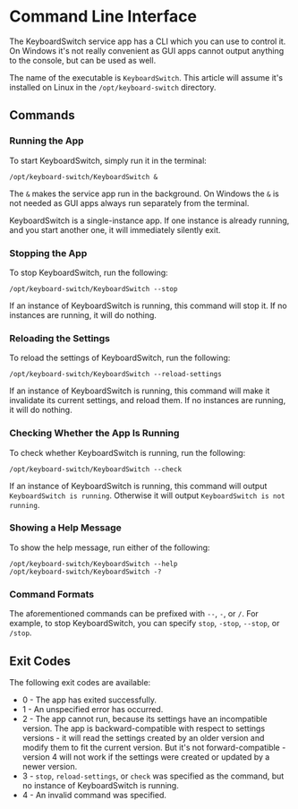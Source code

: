 # Command Line Interface

The KeyboardSwitch service app has a CLI which you can use to control it. On Windows it's not really convenient as GUI apps cannot output anything to the console, but can be used as well.

The name of the executable is `KeyboardSwitch`. This article will assume it's installed on Linux in the `/opt/keyboard-switch` directory.

## Commands

### Running the App

To start KeyboardSwitch, simply run it in the terminal:

```
/opt/keyboard-switch/KeyboardSwitch &
```

The `&` makes the service app run in the background. On Windows the `&` is not needed as GUI apps always run separately from the terminal.

KeyboardSwitch is a single-instance app. If one instance is already running, and you start another one, it will immediately silently exit.

### Stopping the App

To stop KeyboardSwitch, run the following:

```
/opt/keyboard-switch/KeyboardSwitch --stop
```

If an instance of KeyboardSwitch is running, this command will stop it. If no instances are running, it will do nothing.

### Reloading the Settings

To reload the settings of KeyboardSwitch, run the following:

```
/opt/keyboard-switch/KeyboardSwitch --reload-settings
```

If an instance of KeyboardSwitch is running, this command will make it invalidate its current settings, and reload them. If no instances are running, it will do nothing.

### Checking Whether the App Is Running

To check whether KeyboardSwitch is running, run the following:

```
/opt/keyboard-switch/KeyboardSwitch --check
```

If an instance of KeyboardSwitch is running, this command will output `KeyboardSwitch is running`. Otherwise it will output `KeyboardSwitch is not running`.

### Showing a Help Message

To show the help message, run either of the following:

```
/opt/keyboard-switch/KeyboardSwitch --help
/opt/keyboard-switch/KeyboardSwitch -?
```

### Command Formats

The aforementioned commands can be prefixed with `--`, `-`, or `/`. For example, to stop KeyboardSwitch, you can specify `stop`, `-stop`, `--stop`, or `/stop`.

## Exit Codes

The following exit codes are available:

* 0 - The app has exited successfully.
* 1 - An unspecified error has occurred.
* 2 - The app cannot run, because its settings have an incompatible version. The app is backward-compatible with respect to settings versions - it will read the settings created by an older version and modify them to fit the current version. But it's not forward-compatible - version 4 will not work if the settings were created or updated by a newer version.
* 3 - `stop`, `reload-settings`, or `check` was specified as the command, but no instance of KeyboardSwitch is running.
* 4 - An invalid command was specified.
